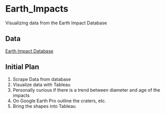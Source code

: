 # Earth_Impacts
Visualizing data from the Earth Impact Database

## Data 
[Earth Impact Database](http://www.passc.net/EarthImpactDatabase/New%20website_05-2018/Namesort.html)

## Initial Plan
1. Scrape Data from database
2. Visualize data with Tableau
3. Personally curious if there is a trend between diameter and age of the impacts
4. On Google Earth Pro outline the craters, etc.
5. Bring the shapes into Tableau
